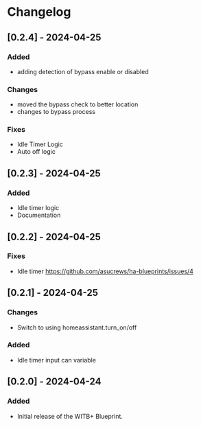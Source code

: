 # Changelog
## [0.2.4] - 2024-04-25
### Added
- adding detection of bypass enable or disabled
### Changes
- moved the bypass check to better location
- changes to bypass process
### Fixes
- Idle Timer Logic
- Auto off logic

## [0.2.3] - 2024-04-25
### Added
- Idle timer logic
- Documentation

## [0.2.2] - 2024-04-25
### Fixes
- Idle timer https://github.com/asucrews/ha-blueprints/issues/4

## [0.2.1] - 2024-04-25
### Changes
- Switch to using homeassistant.turn_on/off
### Added
- Idle timer input can variable

## [0.2.0] - 2024-04-24
### Added
- Initial release of the WITB+ Blueprint.

